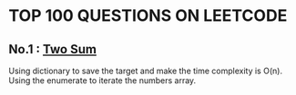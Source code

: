 # TOP 100 QUESTIONS ON LEETCODE

## No.1 : [Two Sum](https://leetcode.com/problems/two-sum/)
Using dictionary to save the target and make the time complexity is O(n).   
Using the enumerate to iterate the numbers array.  


